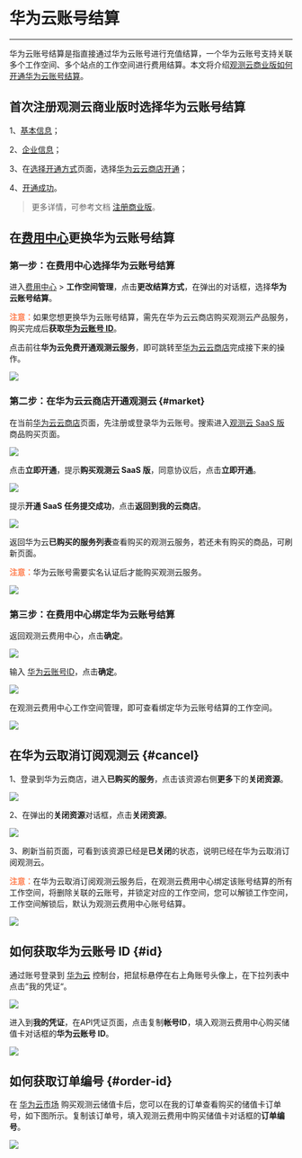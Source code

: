 # 华为云账号结算
---

华为云账号结算是指直接通过华为云账号进行充值结算，一个华为云账号支持关联多个工作空间、多个站点的工作空间进行费用结算。本文将介绍<u>观测云商业版如何开通华为云账号结算</u>。

## 首次注册观测云商业版时选择华为云账号结算

1、[基本信息](../commercial-register.md#info)；

2、[企业信息](../commercial-register.md#corporate)；

3、在[选择开通方式](../commercial-register.md#methods)页面，选择[华为云云商店开通](#market)；

4、[开通成功](../commercial-register.md#success)。

> 更多详情，可参考文档 [注册商业版](../../billing/commercial-register.md)。

## 在[费用中心](https://boss.guance.com/#/signin)更换华为云账号结算

### 第一步：在费用中心选择华为云账号结算

进入[费用中心](https://boss.guance.com/#/signin) > **工作空间管理**，点击**更改结算方式**，在弹出的对话框，选择**华为云账号结算**。

<font color=coral>**注意：**</font>如果您想更换华为云账号结算，需先在华为云云商店购买观测云产品服务，购买完成后**获取[华为云账号 ID](#id)**。

点击前往**华为云免费开通观测云服务**，即可跳转至[华为云云商店](https://marketplace.huaweicloud.com/)完成接下来的操作。

![](../img/13.huaweicloud_19.png)

### 第二步：在华为云云商店开通观测云 {#market}

在当前[华为云云商店](https://marketplace.huaweicloud.com/)页面，先注册或登录华为云账号。搜索进入[观测云 SaaS 版](https://marketplace.huaweicloud.com/contents/8990a122-f456-43a4-892c-a458be31e336#productid=OFFI845592654693900288) 商品购买页面。

![](../img/13.huaweicloud_1.png)


点击**立即开通**，提示**购买观测云 SaaS 版**，同意协议后，点击**立即开通**。

![](../img/13.huaweicloud_3.png)

提示**开通 SaaS 任务提交成功**，点击**返回到我的云商店**。

![](../img/13.huaweicloud_4.png)

返回华为云**已购买的服务列表**查看购买的观测云服务，若还未有购买的商品，可刷新页面。

<font color=coral>**注意：**</font>华为云账号需要实名认证后才能购买观测云服务。

![](../img/13.huaweicloud_6.png)

### 第三步：在费用中心绑定华为云账号结算

返回观测云费用中心，点击**确定**。

![](../img/13.huaweicloud_19.1.png)

输入 [华为云账号ID](#id)，点击**确定**。

![](../img/13.huaweicloud_19.2.png)

在观测云费用中心工作空间管理，即可查看绑定华为云账号结算的工作空间。

![](../img/13.huaweicloud_21.png)


## 在华为云取消订阅观测云 {#cancel}

1、登录到华为云商店，进入**已购买的服务**，点击该资源右侧**更多**下的**关闭资源**。

![](../img/13.huaweicloud_26.png)

2、在弹出的**关闭资源**对话框，点击**关闭资源**。

![](../img/13.huaweicloud_27.png)

3、刷新当前页面，可看到该资源已经是**已关闭**的状态，说明已经在华为云取消订阅观测云。

<font color=coral>**注意：**</font>在华为云取消订阅观测云服务后，在观测云费用中心绑定该账号结算的所有工作空间，将删除关联的云账号，并锁定对应的工作空间，您可以解锁工作空间，工作空间解锁后，默认为观测云费用中心账号结算。

![](../img/13.huaweicloud_26.1.png)

## 如何获取华为云账号 ID {#id}

通过账号登录到 [华为云](https://www.huaweicloud.com) 控制台，把鼠标悬停在右上角账号头像上，在下拉列表中点击”我的凭证“。

![](../img/1.huaweicloud_6.png)

进入到**我的凭证**，在API凭证页面，点击复制**帐号ID**，填入观测云费用中心购买储值卡对话框的**华为云账号 ID**。

![](../img/1.huaweicloud_8.png)

## 如何获取订单编号 {#order-id}

在 [华为云市场](https://marketplace.huaweicloud.com/contents/181f3d92-f40b-48d7-8ad5-420df0a682d2) 购买观测云储值卡后，您可以在我的订单查看购买的储值卡订单号，如下图所示。复制该订单号，填入观测云费用中购买储值卡对话框的**订单编号**。

![](../img/1.huaweicloud_5.png)